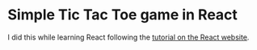 # Simple Tic Tac Toe game in React

I did this while learning React following the [tutorial on the React website](https://facebook.github.io/react/tutorial/tutorial.html).